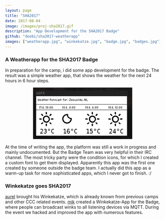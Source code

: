 ```yaml
---
layout: page
title: "SHA2017"
date: 2017-08-04
image: /images/proj-sha2017.gif
description: "App Development for the SHA2017 Badge"
github: "doebi/sha2017-weatherapp"
images: ["weatherapp.jpg", "winkekatze.jpg", "badge.jpg", "badges.jpg"]
---
```


### A Weatherapp for the SHA2017 Badge

In preparation for the camp, i did some app development for the badge.
The result was a simple weather app, that shows the weather for the next 24 hours in 6 hour steps.

<div style="text-align: center">
<img alt="" src="/photos/sha2017/emulator.png" />
</div>

At the time of writing the app, the platform was still a work in progress and mainly undocumented.
But the Badge Team was very helpful in their IRC channel.
The most tricky party were the condition icons, for which I created a custom font to get them displayed.
Apparently this app was the first one created by someone outside the badge team.
I actually did this app as a warm-up task for more sophisticated apps, which I never got to finish. :/

### Winkekatze goes SHA2017

[aurel](https://github.com/aurelw) brought his Winkekatze, which is already known from previous camps and other CCC related events.
[mik](https://github.com/powermik) created a Winkekatze-App for the Badge, where people can broadcast winks to all listening devices via MQTT. During the event we hacked and improved the app with numerous features.
